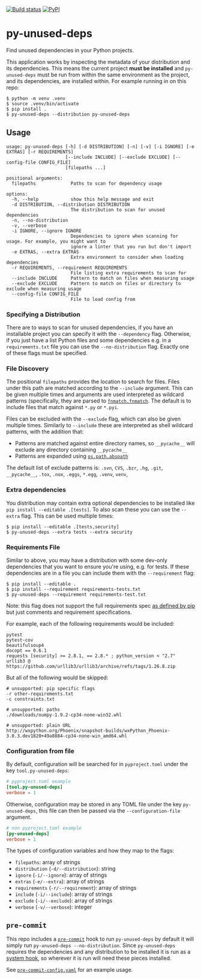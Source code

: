 [![Build
status](https://circleci.com/gh/matthewhughes934/py-unused-deps.svg?style=shield&branch=main)](https://app.circleci.com/pipelines/github/matthewhughes934/py-unused-deps?branch=main)
[![PyPI](https://img.shields.io/pypi/v/py-unused-deps)](https://pypi.org/project/py-unused-deps/)

# py-unused-deps

Find unused dependencies in your Python projects.

This application works by inspecting the metadata of your distribution and its
dependencies. This means the current project **must be installed** and
`py-unused-deps` must be run from within the same environment as the project,
and its dependencies, are installed within. For example running in on this repo:

``` console
$ python -m venv .venv
$ source .venv/bin/activate
$ pip install .
$ py-unused-deps --distribution py-unused-deps
```

## Usage

    usage: py-unused-deps [-h] [-d DISTRIBUTION] [-n] [-v] [-i IGNORE] [-e EXTRAS] [-r REQUIREMENTS]
                          [--include INCLUDE] [--exclude EXCLUDE] [--config-file CONFIG_FILE]
                          [filepaths ...]
    
    positional arguments:
      filepaths             Paths to scan for dependency usage
    
    options:
      -h, --help            show this help message and exit
      -d DISTRIBUTION, --distribution DISTRIBUTION
                            The distribution to scan for unused dependencies
      -n, --no-distribution
      -v, --verbose
      -i IGNORE, --ignore IGNORE
                            Dependencies to ignore when scanning for usage. For example, you might want to
                            ignore a linter that you run but don't import
      -e EXTRAS, --extra EXTRAS
                            Extra environment to consider when loading dependencies
      -r REQUIREMENTS, --requirement REQUIREMENTS
                            File listing extra requirements to scan for
      --include INCLUDE     Pattern to match on files when measuring usage
      --exclude EXCLUDE     Pattern to match on files or directory to exclude when measuring usage
      --config-file CONFIG_FILE
                            File to load config from

### Specifying a Distribution

There are to ways to scan for unused dependencies, if you have an installable
project you can specify it with the `--dependency` flag. Otherwise, if you just
have a list Python files and some dependencies e.g. in a `requirements.txt` file
you can use the `--no-distribution` flag. Exactly one of these flags must be
specified.

### File Discovery

The positional `filepaths` provides the location to search for files. Files
under this path are matched according to the `--include` argument. This can be
given multiple times and arguments are used interpreted as wildcard patterns
(specifically, they are parsed to
[`fnmatch.fnmatch`](https://docs.python.org/3/library/fnmatch.html#fnmatch.fnmatch).
The default is to include files that match against `*.py` or `*.pyi`.

Files can be excluded with the `--exclude` flag, which can also be given
multiple times. Similarly to `--include` these are interpreted as shell wildcard
patterns, with the addition that:

  - Patterns are matched against entire directory names, so `__pycache__` will
    exclude any directory containing `__pycache__`
  - Patterns are expanded using
    [`os.path.abspath`](https://docs.python.org/3/library/os.path.html#os.path.abspath)

The default list of exclude patterns is: `.svn`, `CVS`, `.bzr`, `.hg`, `.git`,
`__pycache__`, `.tox`, `.nox`, `.eggs`, `*.egg`, `.venv`, `venv`,

### Extra dependencies

You distribution may contain extra optional dependencies to be installed like
`pip install --editable .[tests]`. To also scan these you can use the `--extra`
flag. This can be used multiple times:

``` console
$ pip install --editable .[tests,security]
$ py-unused-deps --extra tests --extra security
```

### Requirements File

Similar to above, you may have a distribution with some dev-only dependencies
that you want to ensure you're using, e.g. for tests. If these dependencies are
in a file you can include them with the `--requirement` flag:

``` console
$ pip install --editable .
$ pip install --requirement requirements-tests.txt
$ py-unused-deps --requirement requirements-test.txt
```

Note: this flag does not support the full requirements spec [as defined by
pip](https://pip.pypa.io/en/stable/reference/requirements-file-format/) but just
comments and requirement specifications.

For example, each of the following requirements would be included:

    pytest
    pytest-cov
    beautifulsoup4
    docopt == 0.6.1
    requests [security] >= 2.8.1, == 2.8.* ; python_version < "2.7"
    urllib3 @ https://github.com/urllib3/urllib3/archive/refs/tags/1.26.8.zip

But all of the following would be skipped:

    # unsupported: pip specific flags
    -r other-requirements.txt
    -c constraints.txt
    
    # unsupported: paths
    ./downloads/numpy-1.9.2-cp34-none-win32.whl
    
    # unsupported: plain URL
    http://wxpython.org/Phoenix/snapshot-builds/wxPython_Phoenix-3.0.3.dev1820+49a8884-cp34-none-win_amd64.whl

### Configuration from file

By default, configuration will be searched for in `pyproject.toml` under the key
`tool.py-unused-deps`:

``` toml
# pyproject.toml example
[tool.py-unused-deps]
verbose = 1
```

Otherwise, configuration may be stored in any TOML file under the key
`py-unused-deps`, this file can then be passed via the `--configuration-file`
argument.

``` toml
# non pyproject.toml example
[py-unused-deps]
verbose = 1
```

The types of configuration variables and how they map to the flags:

  - `filepaths`: array of strings
  - `distribution` (`-d/--distribution`): string
  - `ignore` (`-i/--ignore`): array of strings
  - `extras` (`-e/--extra`): array of strings
  - `requirements` (`-r/--requirement`): array of strings
  - `include` (`-i/--include`): array of strings
  - `exclude` (`-i/--exclude`): array of strings
  - `verbose` (`-v/--verbose`): integer

## `pre-commit`

This repo includes a [`pre-commit`](https://pre-commit.com/) hook to run
`py-unused-deps` by default it will simply run `py-unused-deps
--no-distribution`. Since `py-unused-deps` requires the dependencies and any
distribution to be installed it is run as a [system
hook](https://pre-commit.com/#system), so wherever it is run will need these
pieces installed.

See [`pre-commit-config.yaml`](.pre-commit-config.yaml) for an example usage.
